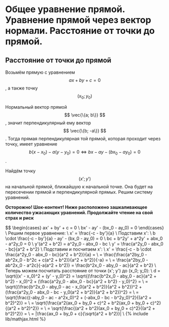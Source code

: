 # Общее уравнение прямой. Уравнение прямой через вектор нормали. Расстояние от точки до прямой.

## Расстояние от точки до прямой

Возьмём прямую с уравнением $$ ax + by + c = 0 $$, а также точку $$ (x_0; y_0) $$

Нормальный вектор прямой $$ \vec{\{a; b\}} $$, значит перпендикулярный ему вектор $$ \vec{\{b; -a\}} $$.
Тогда прямая перпендикулярная той прямой, которая проходит через точку, имеет уравнение $$ b(x - x_0) - a(y - y_0) = 0 \Leftrightarrow bx - ay - (bx_0 - ay_0) = 0 $$.

Найдём точку $$ (x'; y') $$ на начальной прямой, ближайшую к начальной точке. Она будет на пересечении прямой и перпендикулярной прямых. Решим систему уравнений.

**Осторожно! Шок-контент! Ниже расположено зашкаливающее количество ужасающих уравнений. Продолжайте чтение на свой страх и риск**

$$
\begin{cases}
  ax' + by' + c = 0 \\
  bx' - ay' - (bx_0 - ay_0) = 0
\end{cases} \\
Решим первое уравнение: \\
x' = \frac{-c - by'}{a} \\
Подставим x': \\
b \cdot \frac{-c - by'}{a} - ay' - (bx_0 - ay_0) = 0 \\
bc + b^2y' + a^2y' + abx_0 - a^2y_0 = 0 \\
y'(a^2 + b^2) = a^2y_0 - abx_0 - bc \\
y' = \frac{a^2y_0 - abx_0 - bc}{a^2 + b^2} \\
Подставим и посчитаем x': \\
x' = \frac{-c - b \cdot \frac{a^2y_0 - abx_0 - bc}{a^2 + b^2}}{a} = \\
= \frac{\frac{a^2by_0 - ab^2x_0 - b^2c + c(a^2 + b^2)}{a^2 + b^2}}{-a} = \\
= \frac{a^2by_0 - ab^2x_0 - a^2c}{-a(a^2 + b^2)} = \frac{b^2x_0 - aby_0 - ac}{a^2 + b^2} \\
Теперь можем посчитать расстояние от точки (x'; y') до (x_0; y_0): \\
d = \sqrt{(x' - x_0)^2 + (y' - y_0)^2} = \sqrt{(\frac{b^2x_0 - aby_0 - ac}{a^2 + b^2} - x_0)^2 + (\frac{a^2y_0 - abx_0 - bc}{a^2 + b^2} - y_0)^2} = \\
= \sqrt{(\frac{b^2x_0 - aby_0 - ac - x_0(a^2 + b^2)}{a^2 + b^2})^2 + (\frac{a^2y_0 - abx_0 - bc - y_0(a^2 + b^2)}{a^2 + b^2})^2} = \\
= \sqrt{\frac{(-aby_0 - ac - a^2x_0)^2 + (-abx_0 - bc - b^2y_0)^2}{(a^2 + b^2)^2}} = \\
= \sqrt{\frac{a^2(ax_0 + by_0 + c)^2 + b^2(ax_0 + by_0 + c)^2}{(a^2 + b^2)^2}} = \\
= \sqrt{\frac{(a^2 + b^2)(ax_0 + by_0 + c)^2}{(a^2 + b^2)^2}} = \\
= |\frac{ax_0 + by_0 + c}{\sqrt{a^2 + b^2}}| \\
{% include lib/mathjax.html %}
